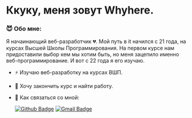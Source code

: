 # Ккуку, меня зовут Whyhere.

### :smiling_imp: Обо мне:

Я начаинающий веб-разработчик :broken_heart:. Мой путь в it начился с 21 года, на курсах Высшей Школы Программирования. На первом курсе нам придоставили выбор кем мы хотим быть, но меня зацепило именно веб-программирование. И вот с 22 года я его изучаю.

- :zap: Изучаю веб-разработку на курсах ВШП.

- :hibiscus: Хочу закончить курс и найти работу.

- :hocho: Как связаться со мной:

  [![Github Badge](http://img.shields.io/badge/-Github-black?style=flat-square&logo=github&link=https://github.com/Defcon27/)](https://github.com/Whyherere) 
[![Gmail Badge](https://img.shields.io/badge/-Gmail-d14836?style=flat-square&logo=Gmail&logoColor=white&link=mailto:defcon.sentinal95@gmail.com)](aribakruz08@gmail.com)


